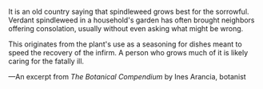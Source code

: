 It is an old country saying that spindleweed grows best for the sorrowful. Verdant spindleweed in a household's garden has often brought neighbors offering consolation, usually without even asking what might be wrong.

This originates from the plant's use as a seasoning for dishes meant to speed the recovery of the infirm. A person who grows much of it is likely caring for the fatally ill.

—An excerpt from <i> The Botanical Compendium </i> by Ines Arancia, botanist
